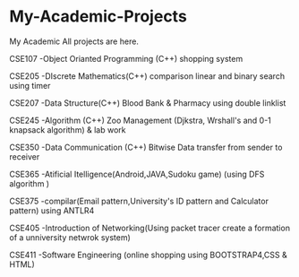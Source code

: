 # My-Academic-Projects
My Academic All projects are here.


CSE107 -Object Orianted Programming (C++) shopping system

CSE205 -DIscrete Mathematics(C++) comparison linear and binary search using timer

CSE207 -Data Structure(C++) Blood Bank & Pharmacy using double linklist

CSE245 -Algorithm (C++) Zoo Management (Djkstra, Wrshall's and 0-1 knapsack algorithm) & lab work

CSE350 -Data Communication (C++) Bitwise Data transfer from sender to receiver

CSE365 -Atificial Itelligence(Android,JAVA,Sudoku game) (using DFS algorithm )

CSE375 -compilar(Email pattern,University's ID pattern and Calculator pattern) using ANTLR4

CSE405 -Introduction of Networking(Using packet tracer create a formation of a unniversity netwrok system)

CSE411 -Software Engineering (online shopping using BOOTSTRAP4,CSS & HTML)


